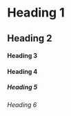 # Heading 1

## Heading 2

#### Heading 3

#### Heading 4

##### Heading 5

###### Heading 6

<!-- Alternative Headings -->
